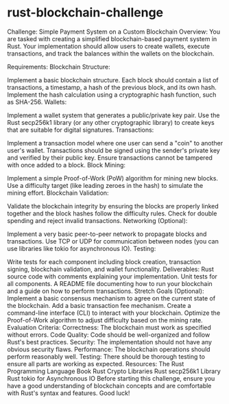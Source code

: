 # rust-blockchain-challenge

Challenge: Simple Payment System on a Custom Blockchain
Overview:
You are tasked with creating a simplified blockchain-based payment system in Rust. Your implementation should allow users to create wallets, execute transactions, and track the balances within the wallets on the blockchain.

Requirements:
Blockchain Structure:

Implement a basic blockchain structure.
Each block should contain a list of transactions, a timestamp, a hash of the previous block, and its own hash.
Implement the hash calculation using a cryptographic hash function, such as SHA-256.
Wallets:

Implement a wallet system that generates a public/private key pair.
Use the Rust secp256k1 library (or any other cryptographic library) to create keys that are suitable for digital signatures.
Transactions:

Implement a transaction model where one user can send a "coin" to another user's wallet.
Transactions should be signed using the sender's private key and verified by their public key.
Ensure transactions cannot be tampered with once added to a block.
Block Mining:

Implement a simple Proof-of-Work (PoW) algorithm for mining new blocks.
Use a difficulty target (like leading zeroes in the hash) to simulate the mining effort.
Blockchain Validation:

Validate the blockchain integrity by ensuring the blocks are properly linked together and the block hashes follow the difficulty rules.
Check for double spending and reject invalid transactions.
Networking (Optional):

Implement a very basic peer-to-peer network to propagate blocks and transactions.
Use TCP or UDP for communication between nodes (you can use libraries like tokio for asynchronous IO).
Testing:

Write tests for each component including block creation, transaction signing, blockchain validation, and wallet functionality.
Deliverables:
Rust source code with comments explaining your implementation.
Unit tests for all components.
A README file documenting how to run your blockchain and a guide on how to perform transactions.
Stretch Goals (Optional):
Implement a basic consensus mechanism to agree on the current state of the blockchain.
Add a basic transaction fee mechanism.
Create a command-line interface (CLI) to interact with your blockchain.
Optimize the Proof-of-Work algorithm to adjust difficulty based on the mining rate.
Evaluation Criteria:
Correctness: The blockchain must work as specified without errors.
Code Quality: Code should be well-organized and follow Rust's best practices.
Security: The implementation should not have any obvious security flaws.
Performance: The blockchain operations should perform reasonably well.
Testing: There should be thorough testing to ensure all parts are working as expected.
Resources:
The Rust Programming Language Book
Rust Crypto Libraries
Rust secp256k1 Library
Rust tokio for Asynchronous IO
Before starting this challenge, ensure you have a good understanding of blockchain concepts and are comfortable with Rust's syntax and features. Good luck!
